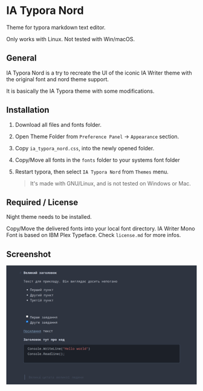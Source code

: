 # IA Typora Nord

Theme for typora markdown text editor.

Only works with Linux. Not tested with Win/macOS.

## General

IA Typora Nord is a try to recreate the UI of the iconic IA Writer theme with the original font and nord theme support.

It is basically the IA Typora theme with some modifications.

## Installation

1. Download all files and fonts folder.
2. Open Theme Folder from `Preference Panel` → `Appearance` section.
   
3. Copy `ia_typora_nord.css`, into the newly opened folder.
4. Copy/Move all fonts in the `fonts` folder to your systems font folder
5. Restart typora, then select `IA Typora Nord` from `Themes` menu.
   
   > It's made with GNU/Linux, and is not tested on Windows or Mac.

## Required / License

Night theme needs to be installed. 

Copy/Move the delivered fonts into your local font directory. IA Writer Mono Font is based on IBM Plex Typeface. Check `license.md` for more infos. 

## Screenshot
![iatypora](iatypora.jpeg)
